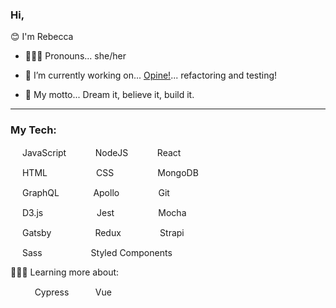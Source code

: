 ### Hi,

😊 I'm Rebecca

- 👱🏻‍♀️ Pronouns... she/her

- 🌱 I’m currently working on... [Opine!](https://github.com/rebecca1231/Opine)...  refactoring and testing!

- 💬 My motto...  Dream it, believe it, build it. 

---

 ### My Tech:
 
<span color='blue'>[<img src="https://simpleicons.org/icons/javascript.svg" width="15"/>](https://simpleicons.org/icons/javascript.svg) </span>JavaScript &nbsp; &nbsp; &nbsp;  [<img src="https://simpleicons.org/icons/node-dot-js.svg" width="15"/>](https://simpleicons.org/icons/node-dot-js.svg) NodeJS  &nbsp; &nbsp; &nbsp;   [<img src="https://simpleicons.org/icons/react.svg" width="15"/>](https://simpleicons.org/icons/react.svg) React     

[<img src="https://simpleicons.org/icons/html5.svg" width="15"/>](https://simpleicons.org/icons/html5.svg) HTML  &nbsp; &nbsp; &nbsp; &nbsp;  &nbsp; &nbsp; &nbsp;  [<img src="https://simpleicons.org/icons/css3.svg" width="15"/>](https://simpleicons.org/icons/css3.svg) CSS   &nbsp; &nbsp; &nbsp;  &nbsp; &nbsp; &nbsp; [<img src="https://simpleicons.org/icons/mongodb.svg" width="15"/>](https://simpleicons.org/icons/mongodb.svg) MongoDB


[<img src="https://simpleicons.org/icons/graphql.svg" width="15"/>](https://simpleicons.org/icons/graphql.svg) GraphQL   &nbsp; &nbsp; &nbsp; &nbsp;  [<img src="https://simpleicons.org/icons/apollographql.svg" width="15"/>](https://simpleicons.org/icons/apollographql.svg) Apollo   &nbsp; &nbsp; &nbsp; &nbsp; &nbsp;  [<img src="https://simpleicons.org/icons/git.svg" width="15"/>](https://simpleicons.org/icons/git.svg) Git


[<img src="https://simpleicons.org/icons/d3-dot-js.svg" width="15"/>](https://simpleicons.org/icons/d3-dot-js.svg) D3.js  &nbsp; &nbsp; &nbsp;  &nbsp; &nbsp; &nbsp; &nbsp;  &nbsp; [<img src="https://simpleicons.org/icons/jest.svg" width="15"/>](https://simpleicons.org/icons/jest.svg) Jest  &nbsp; &nbsp; &nbsp;  &nbsp; &nbsp; &nbsp;  [<img src="https://simpleicons.org/icons/mocha.svg" width="15"/>](https://simpleicons.org/icons/mocha.svg) Mocha

[<img src="https://simpleicons.org/icons/gatsby.svg" width="15"/>](https://simpleicons.org/icons/gatsby.svg) Gatsby &nbsp; &nbsp;  &nbsp; &nbsp; &nbsp; &nbsp; [<img src="https://simpleicons.org/icons/redux.svg" width="15"/>](https://simpleicons.org/icons/redux.svg) Redux &nbsp; &nbsp;  &nbsp; &nbsp; &nbsp; [<img src="https://simpleicons.org/icons/strapi.svg" width="15"/>](https://simpleicons.org/icons/strapi.svg) Strapi 


[<img src="https://simpleicons.org/icons/sass.svg" width="15"/>](https://simpleicons.org/icons/sass.svg) Sass  &nbsp; &nbsp; &nbsp;  &nbsp; &nbsp; &nbsp; &nbsp;  [<img src="https://simpleicons.org/icons/styled-components.svg" width="15"/>](https://simpleicons.org/icons/styled-components.svg) Styled Components

👩🏼‍💻 Learning more about: 

  &nbsp; &nbsp; &nbsp;[<img src="https://simpleicons.org/icons/cypress.svg" width="15"/>](https://simpleicons.org/icons/cypress.svg) Cypress
    &nbsp; &nbsp; &nbsp;[<img src="https://simpleicons.org/icons/vue-dot-js.svg" width="15"/>](https://simpleicons.org/icons/vue-dot-js.svg) Vue


  



<!--
**rebecca1231/rebecca1231** is a ✨ _special_ ✨ repository because its `README.md` (this file) appears on your GitHub profile.
- 👯 I’m looking to collaborate on ... 
- 📫 How to reach me: ...
- 💬 My motto...  Dream it, believe it, build it. 
- 🤔 I’m looking for help with ... learning some Vue.


- ⚡ Fun fact: ... 

 &nbsp; &nbsp; &nbsp;[<img src="https://simpleicons.org/icons/postgresql.svg" width="15"/>](https://simpleicons.org/icons/postgresql.svg) PostgreSQL

-->
